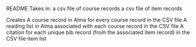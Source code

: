 README
Takes in: 
  a csv file of course records 
  a csv file of item records

Creates
  A course record in Alma for every course record in the CSV file
  A reading list in Alma associated with each course record in the CSV file
  A citation for each unique bib record (from the associated item record) in the CSV file item list
  

